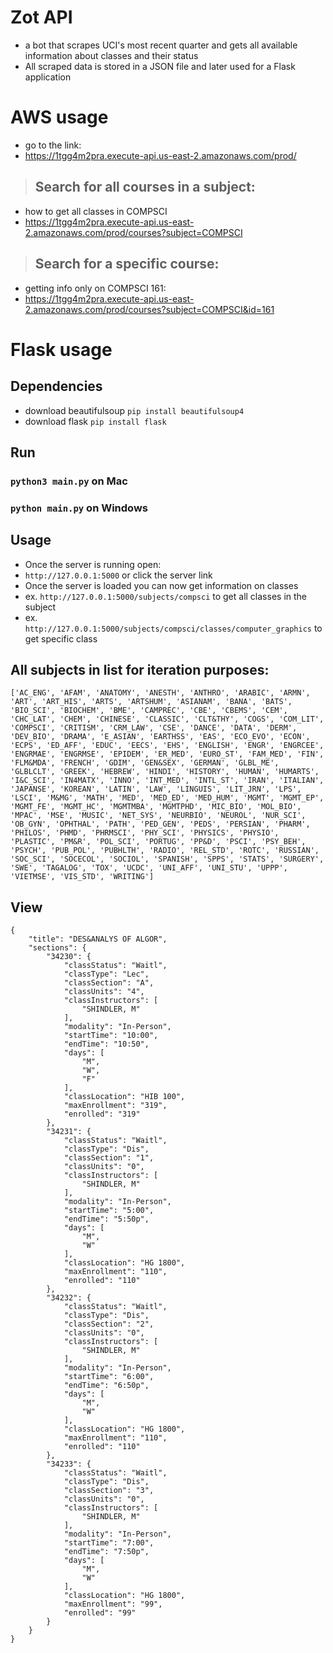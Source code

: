 # Zot API
- a bot that scrapes UCI's most recent quarter and gets all available information about classes and their status
- All scraped data is stored in a JSON file and later used for a Flask application

# AWS usage
- go to the link:
- https://1tgg4m2pra.execute-api.us-east-2.amazonaws.com/prod/

> ## Search for all courses in a subject:
- how to get all classes in COMPSCI
- https://1tgg4m2pra.execute-api.us-east-2.amazonaws.com/prod/courses?subject=COMPSCI

> ## Search for a specific course:
- getting info only on COMPSCI 161:
- https://1tgg4m2pra.execute-api.us-east-2.amazonaws.com/prod/courses?subject=COMPSCI&id=161

# Flask usage
## Dependencies
- download beautifulsoup ```pip install beautifulsoup4```
- download flask ```pip install flask```

## Run
### ```python3 main.py``` on Mac
### ```python main.py``` on Windows

## Usage
- Once the server is running open:
- ```http://127.0.0.1:5000``` or click the server link
- Once the server is loaded you can now get information on classes
- ex. ```http://127.0.0.1:5000/subjects/compsci``` to get all classes in the subject
- ex. ```http://127.0.0.1:5000/subjects/compsci/classes/computer_graphics``` to get specific class

## All subjects in list for iteration purposes:
```['AC_ENG', 'AFAM', 'ANATOMY', 'ANESTH', 'ANTHRO', 'ARABIC', 'ARMN', 'ART', 'ART_HIS', 'ARTS', 'ARTSHUM', 'ASIANAM', 'BANA', 'BATS', 'BIO_SCI', 'BIOCHEM', 'BME', 'CAMPREC', 'CBE', 'CBEMS', 'CEM', 'CHC_LAT', 'CHEM', 'CHINESE', 'CLASSIC', 'CLT&THY', 'COGS', 'COM_LIT', 'COMPSCI', 'CRITISM', 'CRM_LAW', 'CSE', 'DANCE', 'DATA', 'DERM', 'DEV_BIO', 'DRAMA', 'E_ASIAN', 'EARTHSS', 'EAS', 'ECO_EVO', 'ECON', 'ECPS', 'ED_AFF', 'EDUC', 'EECS', 'EHS', 'ENGLISH', 'ENGR', 'ENGRCEE', 'ENGRMAE', 'ENGRMSE', 'EPIDEM', 'ER_MED', 'EURO_ST', 'FAM_MED', 'FIN', 'FLM&MDA', 'FRENCH', 'GDIM', 'GEN&SEX', 'GERMAN', 'GLBL_ME', 'GLBLCLT', 'GREEK', 'HEBREW', 'HINDI', 'HISTORY', 'HUMAN', 'HUMARTS', 'I&C_SCI', 'IN4MATX', 'INNO', 'INT_MED', 'INTL_ST', 'IRAN', 'ITALIAN', 'JAPANSE', 'KOREAN', 'LATIN', 'LAW', 'LINGUIS', 'LIT_JRN', 'LPS', 'LSCI', 'M&MG', 'MATH', 'MED', 'MED_ED', 'MED_HUM', 'MGMT', 'MGMT_EP', 'MGMT_FE', 'MGMT_HC', 'MGMTMBA', 'MGMTPHD', 'MIC_BIO', 'MOL_BIO', 'MPAC', 'MSE', 'MUSIC', 'NET_SYS', 'NEURBIO', 'NEUROL', 'NUR_SCI', 'OB_GYN', 'OPHTHAL', 'PATH', 'PED_GEN', 'PEDS', 'PERSIAN', 'PHARM', 'PHILOS', 'PHMD', 'PHRMSCI', 'PHY_SCI', 'PHYSICS', 'PHYSIO', 'PLASTIC', 'PM&R', 'POL_SCI', 'PORTUG', 'PP&D', 'PSCI', 'PSY_BEH', 'PSYCH', 'PUB_POL', 'PUBHLTH', 'RADIO', 'REL_STD', 'ROTC', 'RUSSIAN', 'SOC_SCI', 'SOCECOL', 'SOCIOL', 'SPANISH', 'SPPS', 'STATS', 'SURGERY', 'SWE', 'TAGALOG', 'TOX', 'UCDC', 'UNI_AFF', 'UNI_STU', 'UPPP', 'VIETMSE', 'VIS_STD', 'WRITING']```

## View

```
{
    "title": "DES&ANALYS OF ALGOR",
    "sections": {
        "34230": {
            "classStatus": "Waitl",
            "classType": "Lec",
            "classSection": "A",
            "classUnits": "4",
            "classInstructors": [
                "SHINDLER, M"
            ],
            "modality": "In-Person",
            "startTime": "10:00",
            "endTime": "10:50",
            "days": [
                "M",
                "W",
                "F"
            ],
            "classLocation": "HIB 100",
            "maxEnrollment": "319",
            "enrolled": "319"
        },
        "34231": {
            "classStatus": "Waitl",
            "classType": "Dis",
            "classSection": "1",
            "classUnits": "0",
            "classInstructors": [
                "SHINDLER, M"
            ],
            "modality": "In-Person",
            "startTime": "5:00",
            "endTime": "5:50p",
            "days": [
                "M",
                "W"
            ],
            "classLocation": "HG 1800",
            "maxEnrollment": "110",
            "enrolled": "110"
        },
        "34232": {
            "classStatus": "Waitl",
            "classType": "Dis",
            "classSection": "2",
            "classUnits": "0",
            "classInstructors": [
                "SHINDLER, M"
            ],
            "modality": "In-Person",
            "startTime": "6:00",
            "endTime": "6:50p",
            "days": [
                "M",
                "W"
            ],
            "classLocation": "HG 1800",
            "maxEnrollment": "110",
            "enrolled": "110"
        },
        "34233": {
            "classStatus": "Waitl",
            "classType": "Dis",
            "classSection": "3",
            "classUnits": "0",
            "classInstructors": [
                "SHINDLER, M"
            ],
            "modality": "In-Person",
            "startTime": "7:00",
            "endTime": "7:50p",
            "days": [
                "M",
                "W"
            ],
            "classLocation": "HG 1800",
            "maxEnrollment": "99",
            "enrolled": "99"
        }
    }
}
  ```

